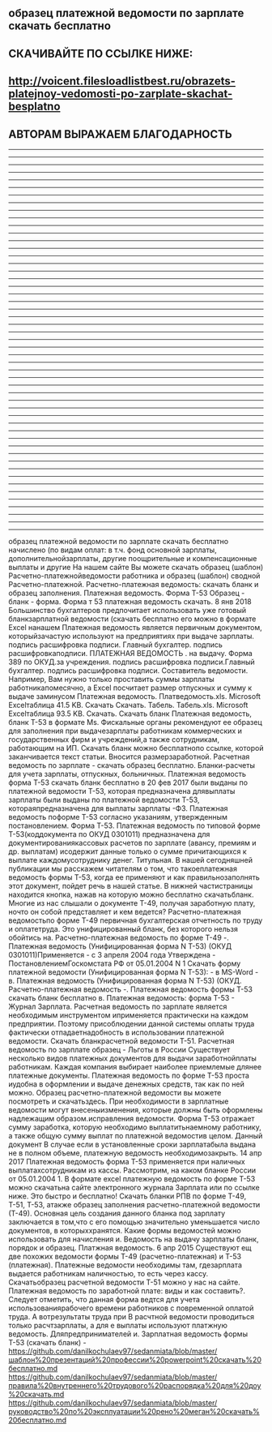 образец платежной ведомости по зарплате скачать бесплатно
--------------------------------------------------
СКАЧИВАЙТЕ ПО ССЫЛКЕ НИЖЕ:
--------------------------------------------------
http://voicent.filesloadlistbest.ru/obrazets-platejnoy-vedomosti-po-zarplate-skachat-besplatno
--------------------------------------------------
АВТОРАМ ВЫРАЖАЕМ БЛАГОДАРНОСТЬ
--------------------------------------------------
--------------------------------------------------
--------------------------------------------------
--------------------------------------------------
--------------------------------------------------
--------------------------------------------------
--------------------------------------------------
--------------------------------------------------
--------------------------------------------------
--------------------------------------------------
--------------------------------------------------
--------------------------------------------------
--------------------------------------------------
--------------------------------------------------
--------------------------------------------------
--------------------------------------------------
--------------------------------------------------
--------------------------------------------------
--------------------------------------------------
--------------------------------------------------
--------------------------------------------------
--------------------------------------------------
--------------------------------------------------
--------------------------------------------------
--------------------------------------------------
--------------------------------------------------
--------------------------------------------------
--------------------------------------------------
--------------------------------------------------
--------------------------------------------------
--------------------------------------------------
--------------------------------------------------
--------------------------------------------------
--------------------------------------------------
--------------------------------------------------
--------------------------------------------------
--------------------------------------------------
--------------------------------------------------
--------------------------------------------------
--------------------------------------------------
--------------------------------------------------
--------------------------------------------------
--------------------------------------------------
--------------------------------------------------
--------------------------------------------------
--------------------------------------------------
--------------------------------------------------
--------------------------------------------------
--------------------------------------------------
--------------------------------------------------
--------------------------------------------------
--------------------------------------------------
образец платежной ведомости по зарплате скачать бесплатно начислено (по видам оплат: в т.ч. фонд основной зарплаты, дополнительнойзарплаты, другие поощрительные и компенсационные выплаты и другие На нашем сайте Вы можете скачать образец (шаблон) Расчетно-платежнойведомости работника и образец (шаблон) сводной Расчетно-платежной. Расчетно-платежная ведомость: скачать бланк и образец заполнения. Платежная ведомость. Форма Т-53  Образец - бланк - форма. Форма т 53 платежная ведомость скачать. 8 янв 2018  Большинство бухгалтеров предпочитает использовать уже готовый бланкзарплатной ведомости (скачать бесплатно его можно в формате Excel нанашем  Платежная ведомость является первичным документом, которыйзачастую используют на предприятиях при выдаче зарплаты. подпись расшифровка подписи. Главный бухгалтер. подпись расшифровкаподписи. ПЛАТЕЖНАЯ ВЕДОМОСТЬ . на выдачу. Форма  389 по ОКУД.за  учреждения. подпись расшифровка подписи.Главный бухгалтер. подпись расшифровка подписи. Составитель ведомости. Например, Вам нужно только проставить суммы зарплаты работникапомесячно, а Excel посчитает размер отпускных и сумму к выдаче заминусом  Платежная ведомость. Платведомость.xls. Microsoft Excelтаблица 41.5 KB. Скачать  Скачать. Табель. Табель.xls. Microsoft Excelтаблица 93.5 KB. Скачать. Скачать бланк Платежная ведомость, бланк Т-53 в формате Ms. Фискальные органы рекомендуют ее образец для заполнения при выдачезарплаты работникам коммерческих и государственных фирм и учреждений,а также сотрудникам, работающим на ИП. Скачать бланк можно бесплатнопо ссылке, которой заканчивается текст статьи. Вносится размерзаработной. Расчетная ведомость по зарплате - скачать образец бесплатно. Бланки-расчеты для учета зарплаты, отпускных, больничных. Платежная ведомость форма Т-53  скачать бланк бесплатно в
20 фев 2017  были выданы по платежной ведомости Т-53, которая предназначена длявыплаты зарплаты  были выданы по платежной ведомости Т-53, котораяпредназначена для выплаты зарплаты  -ФЗ. Платежная ведомость поформе Т-53 согласно указаниям, утвержденным постановлением. Форма  Т-53. Платежная ведомость по типовой форме  Т-53(коддокумента по ОКУД 0301011) предназначена для документированиякассовых расчетов по зарплате (авансу, премиям и др. выплатам) исодержит данные только о сумме причитающихся к выплате каждомусотруднику денег. Титульная. В нашей сегодняшней публикации мы расскажем читателям о том, что такоеплатежная ведомость формы Т-53, когда ее применяют и как правильнозаполнять этот документ, пойдет речь в нашей статье. В нижней частистраницы находится кнопка, нажав на которую можно бесплатно скачатьбланк. Многие из нас слышали о документе  Т-49, получая заработную плату, ночто он собой представляет и кем ведется? Расчетно-платежная ведомостьпо форме Т-49  первичная бухгалтерская отчетность по труду и оплатетруда. Это унифицированный бланк, без которого нельзя обойтись на. Расчетно-платежная ведомость по форме  Т-49 -. Платежная ведомость (Унифицированная форма N Т-53) (ОКУД 0301011)Применяется - с 3 апреля 2004 года Утверждена - ПостановлениемГоскомстата РФ от 05.01.2004 N 1 Скачать форму платежной ведомости (Унифицированная форма N Т-53): - в MS-Word - в. Платежная ведомость (Унифицированная форма N Т-53) (ОКУД. Расчетно-платежная ведомость -. Платежная ведомость формы Т-53  скачать бланк бесплатно в. Платежная ведомость: форма Т-53 - Журнал Зарплата. Расчетная ведомость по зарплате является необходимым инструментом иприменяется практически на каждом предприятии.  Поэтому присоблюдении данной системы оплаты труда фактически отпадаетнадобность в использовании платежной ведомости.  Скачать бланкрасчетной ведомости Т-51. Расчетная ведомость по зарплате образец - Льготы в России
Существует несколько видов платежных документов для выдачи заработнойплаты работникам. Каждая компания выбирает наиболее приемлемые длянее платежные документы. Платежная ведомость по форме Т-53 проста иудобна в оформлении и выдаче денежных средств, так как по ней можно. Образец расчетно-платежной ведомости вы можете посмотреть и скачатьздесь. При необходимости в зарплатные ведомости могут внесеныизменения, которые должны быть оформлены надлежащим образом.исправления ведомости. Форма Т-53 отражает сумму заработка, которую необходимо выплатитьнаемному работнику, а также общую сумму выплат по платежной ведомостив целом. Данный документ  В случае если в установленные сроки зарплатабыла выдана не в полном объеме, платежную ведомость необходимозакрыть. 14 апр 2017  Платежная ведомость форма Т-53 применяется при наличных выплатахсотрудникам из кассы. Рассмотрим, на каком бланке  России от 05.01.2004 1. В формате excel платежную ведомость по форме Т-53 можно скачатьна сайте электронного журнала Зарплата или по ссылке ниже. Это быстро и бесплатно!  Скачать бланки РПВ по форме Т-49, Т-51, Т-53, атакже образец заполнения расчетно-платежной ведомости (Т-49). Основная цель создания данного бланка под зарплату заключается в том,что с его помощью значительно уменьшается число документов, в которыххранятся. Какие формы ведомостей можно использовать для начисления и. Ведомость на выдачу зарплаты бланк, порядок и образец. Платжная ведомость. 6 апр 2015  Существуют ещ две похожих ведомости  формы Т-49 (расчетно-платежная) и Т-53 (платежная). Платежные ведомости необходимы там, гдезарплата выдается работникам наличностью, то есть через кассу.  Скачатьобразец расчетной ведомости  Т-51 можно у нас на сайте. Платежная ведомость по заработной плате: виды и как составить?. Следует отметить, что данная форма ведтся для учета использованиярабочего времени работников с повременной оплатой труда. А вотрезультаты труда при  В расчтной ведомости проводиться только расчтзарплаты, а для е выплаты используют платжную ведомость. Дляпредпринимателей и. Зарплатная ведомость формы Т-53 (скачать бланк) -
https://github.com/danilkochulaev97/sedanmiata/blob/master/шаблон%20презентаций%20профессии%20powerpoint%20скачать%20бесплатно.md
https://github.com/danilkochulaev97/sedanmiata/blob/master/правила%20внутреннего%20трудового%20распорядка%20для%20доу%20скачать.md
https://github.com/danilkochulaev97/sedanmiata/blob/master/руководство%20по%20эксплуатации%20рено%20меган%20скачать%20бесплатно.md